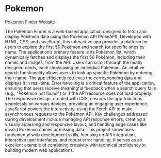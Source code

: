 # Pokemon
Pokémon Finder Website

The Pokémon Finder is a web-based application designed to fetch and display Pokémon data using the Pokémon API (PokeAPI). Developed with HTML, CSS, and JavaScript, this interactive app provides a platform for users to explore the first 50 Pokémon and search for specific ones by name.
The application’s primary feature is its Pokémon list, which dynamically fetches and displays the first 50 Pokémon, including their names and images, from the API. Users can scroll through the neatly designed cards, each showcasing an individual Pokémon.
An intuitive search functionality allows users to look up specific Pokémon by entering their name. The app efficiently retrieves the corresponding data and displays it in real-time. Error handling is a critical feature of the application, ensuring that users receive meaningful feedback when a search query fails (e.g., "Pokémon not found") or if the API resource does not load properly.
The responsive design, created with CSS, ensures the app functions seamlessly on various devices, providing an engaging user experience. JavaScript powers the interactivity, using the Fetch API to make asynchronous requests to the Pokémon API.
Key challenges addressed during development include managing API response errors, creating a visually appealing and responsive layout, and handling edge cases like invalid Pokémon names or missing data.
This project showcases fundamental web development skills, focusing on API integration, interactive user interfaces, and robust error handling. It serves as an excellent example of combining creativity with technical proficiency in building modern web applications.
